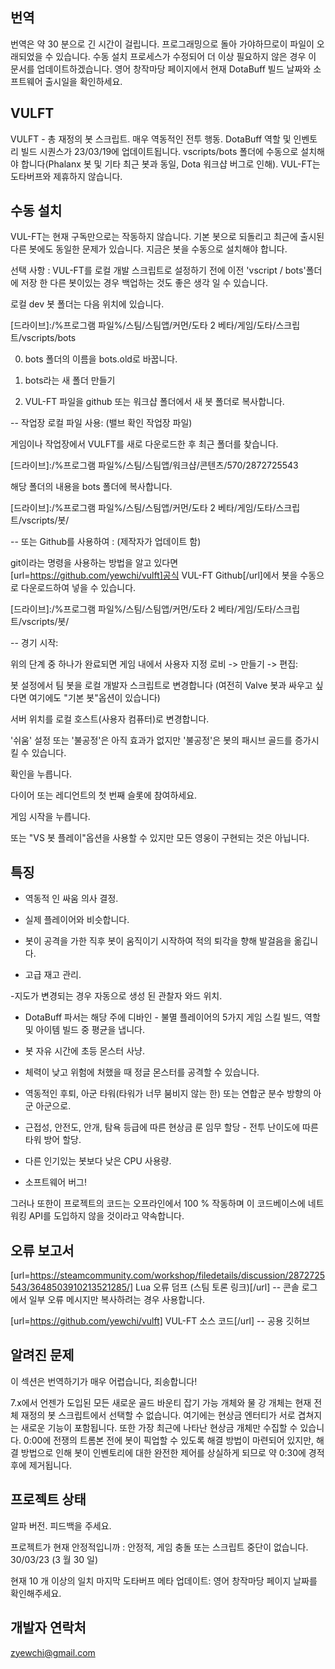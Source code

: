 ##  번역 

번역은 약 30 분으로 긴 시간이 걸립니다. 프로그래밍으로 돌아 가야하므로이 파일이 오래되었을 수 있습니다. 수동 설치 프로세스가 수정되어 더 이상 필요하지 않은 경우 이 문서를 업데이트하겠습니다. 영어 창작마당 페이지에서 현재 DotaBuff 빌드 날짜와 소프트웨어 출시일을 확인하세요.



##  VULFT 

VULFT - 총 재정의 봇 스크립트. 매우 역동적인 전투 행동. DotaBuff 역할 및 인벤토리 빌드 시퀀스가 23/03/19에 업데이트됩니다. vscripts/bots 폴더에 수동으로 설치해야 합니다(Phalanx 봇 및 기타 최근 봇과 동일, Dota 워크샵 버그로 인해). VUL-FT는 도타버프와 제휴하지 않습니다.



##  수동 설치 

VUL-FT는 현재 구독만으로는 작동하지 않습니다. 기본 봇으로 되돌리고 최근에 출시된 다른 봇에도 동일한 문제가 있습니다. 지금은 봇을 수동으로 설치해야 합니다.

선택 사항 : VUL-FT를 로컬 개발 스크립트로 설정하기 전에 이전 'vscript / bots'폴더에 저장 한 다른 봇이있는 경우 백업하는 것도 좋은 생각 일 수 있습니다.

로컬 dev 봇 폴더는 다음 위치에 있습니다.

[드라이브]:/%프로그램 파일%/스팀/스팀앱/커먼/도타 2 베타/게임/도타/스크립트/vscripts/bots

0) bots 폴더의 이름을 bots.old로 바꿉니다.

1) bots라는 새 폴더 만들기

2) VUL-FT 파일을 github 또는 워크샵 폴더에서 새 봇 폴더로 복사합니다.



-- 작업장 로컬 파일 사용: (밸브 확인 작업장 파일)

게임이나 작업장에서 VULFT를 새로 다운로드한 후 최근 폴더를 찾습니다.

[드라이브]:/%프로그램 파일%/스팀/스팀앱/워크샵/콘텐츠/570/2872725543

해당 폴더의 내용을 bots 폴더에 복사합니다.

[드라이브]:/%프로그램 파일%/스팀/스팀앱/커먼/도타 2 베타/게임/도타/스크립트/vscripts/봇/



-- 또는 Github를 사용하여 : (제작자가 업데이트 함)

git이라는 명령을 사용하는 방법을 알고 있다면 [url=https://github.com/yewchi/vulft]공식 VUL-FT Github[/url]에서 봇을 수동으로 다운로드하여 넣을 수 있습니다.

[드라이브]:/%프로그램 파일%/스팀/스팀앱/커먼/도타 2 베타/게임/도타/스크립트/vscripts/봇/



-- 경기 시작:

위의 단계 중 하나가 완료되면 게임 내에서 사용자 지정 로비 -> 만들기 -> 편집:

봇 설정에서 팀 봇을 로컬 개발자 스크립트로 변경합니다 (여전히 Valve 봇과 싸우고 싶다면 여기에도 "기본 봇"옵션이 있습니다)

 서버 위치를 로컬 호스트(사용자 컴퓨터)로 변경합니다.

'쉬움' 설정 또는 '불공정'은 아직 효과가 없지만 '불공정'은 봇의 패시브 골드를 증가시킬 수 있습니다.

확인을 누릅니다.

다이어 또는 레디언트의 첫 번째 슬롯에 참여하세요.

게임 시작을 누릅니다.



또는 "VS 봇 플레이"옵션을 사용할 수 있지만 모든 영웅이 구현되는 것은 아닙니다.



## 특징

- 역동적 인 싸움 의사 결정.

- 실제 플레이어와 비슷합니다.

- 봇이 공격을 가한 직후 봇이 움직이기 시작하여 적의 퇴각을 향해 발걸음을 옮깁니다.

- 고급 재고 관리.

-지도가 변경되는 경우 자동으로 생성 된 관찰자 와드 위치.

- DotaBuff 파서는 해당 주에 디바인 - 불멸 플레이어의 5가지 게임 스킬 빌드, 역할 및 아이템 빌드 중 평균을 냅니다.

- 봇 자유 시간에 초등 몬스터 사냥.

- 체력이 낮고 위험에 처했을 때 정글 몬스터를 공격할 수 있습니다.

- 역동적인 후퇴, 아군 타워(타워가 너무 붐비지 않는 한) 또는 연합군 분수 방향의 아군 아군으로.

- 근접성, 안전도, 안개, 탐욕 등급에 따른 현상금 룬 임무 할당 - 전투 난이도에 따른 타워 방어 할당.

- 다른 인기있는 봇보다 낮은 CPU 사용량.

- 소프트웨어 버그!



그러나 또한이 프로젝트의 코드는 오프라인에서 100 % 작동하며 이 코드베이스에 네트워킹 API를 도입하지 않을 것이라고 약속합니다.



## 오류 보고서

[url=https://steamcommunity.com/workshop/filedetails/discussion/2872725543/3648503910213521285/] Lua 오류 덤프 (스팀 토론 링크)[/url] -- 콘솔 로그에서 일부 오류 메시지만 복사하려는 경우 사용합니다.

[url=https://github.com/yewchi/vulft] VUL-FT 소스 코드[/url] -- 공용 깃허브



## 알려진 문제

이 섹션은 번역하기가 매우 어렵습니다, 죄송합니다!



7.x에서 언젠가 도입된 모든 새로운 골드 바운티 잡기 가능 개체와 물 강 개체는 현재 전체 재정의 봇 스크립트에서 선택할 수 없습니다. 여기에는 현상금 엔터티가 서로 겹쳐지는 새로운 기능이 포함됩니다. 또한 가장 최근에 나타난 현상금 개체만 수집할 수 있습니다. 0:00에 전쟁의 트롬본 전에 봇이 픽업할 수 있도록 해결 방법이 마련되어 있지만, 해결 방법으로 인해 봇이 인벤토리에 대한 완전한 제어를 상실하게 되므로 약 0:30에 경적 후에 제거됩니다.



## 프로젝트 상태

알파 버전. 피드백을 주세요.

프로젝트가 현재 안정적입니까 : 안정적, 게임 충돌 또는 스크립트 중단이 없습니다. 30/03/23 (3 월 30 일)

현재 10 개 이상의 일치 마지막 도타버프 메타 업데이트: 영어 창작마당 페이지 날짜를 확인해주세요.



## 개발자 연락처

zyewchi@gmail.com

